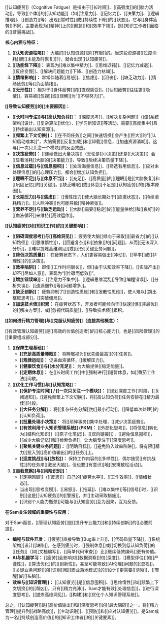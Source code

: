 [[认知疲劳]]（Cognitive Fatigue）是指由于[[长时间]]、[[高强度]]的[[脑力活动]]，导致[[个体]]的[[认知功能]]（如[[注意力]]、[[记忆力]]、[[决策力]]、[[逻辑推理]]、[[创造力]]等）出现[[暂时性]]或[[持续性下降]]的[[状态]]。它与[[身体疲劳]]不同，主要表现为[[精神]]上的[[倦怠]]和[[效率下降]]，是[[知识工作者]]面临的[[普遍挑战]]。

**核心内涵与特征：**

1.  **[[认知资源枯竭]]：** 大脑的[[认知资源]]是[[有限]]的。当这些资源被[[过度消耗]]而[[未能及时恢复]]时，就会出现[[认知疲劳]]。
2.  **[[功能性下降]]：** 表现为[[难以集中精力]]、[[思维迟钝]]、[[记忆力减退]]、[[反应变慢]]、[[解决问题能力]]下降、[[创造力枯竭]]。
3.  **[[情绪影响]]：** 常常伴随着[[易怒]]、[[焦虑]]、[[沮丧]]、[[缺乏动力]]、[[情绪疲劳]]等[[负面情绪]]。
4.  **[[无形性]]：** 相对于[[身体疲劳]]的[[直观感受]]，[[认知疲劳]]往往更[[隐蔽]]，容易被[[忽视]]或[[误解]]为“[[不够努力]]”。

**[[导致认知疲劳]]的[[主要原因]]：**

*   **[[长时间专注]]与[[高认知负荷]]：** [[深度思考]]、[[解决复杂问题]]（如[[系统架构]]设计、[[复杂算法]]优化）、[[学习新知识]]等活动，需要[[高度集中]]且[[持续输出认知资源]]。
*   **[[频繁上下文切换]]：** [[在不同任务]]之间[[快速切换]]会产生[[巨大]]的“[[认知启动成本]]”，大脑需要[[反复加载]]和[[卸载]]信息，[[加速资源消耗]]。这与[[一次只关注一个模块]]的反面效应。
*   **[[决策疲劳]]：** [[连续做出大量决策]]（无论是[[小决策]]还是[[大决策]]）会[[显著消耗]]大脑的[[决策能力]]，导致[[后续决策质量下降]]。
*   **[[信息过载]]与[[信息囤积]]：** [[处理海量信息]]、[[筛选有用信息]]、[[应对未处理信息]]的[[心理压力]]，都会[[增加认知负担]]。
*   **[[睡眠不足]]与[[休息不当]]：** [[充足]]、[[高质量]]的[[睡眠]]是[[大脑恢复]]和[[巩固记忆]]的[[关键]]。[[缺乏睡眠]]或[[休息]]不足是[[认知疲劳]]的[[根本原因]]。
*   **[[长期压力]]与[[焦虑]]：** [[慢性压力]]使大脑长期处于[[应激状态]]，[[持续消耗精力]]。[[人际冲突]]也可能导致[[精神紧张]]。
*   **[[营养不足]]与[[缺乏运动]]：** [[大脑]]需要[[稳定]]的[[能量供给]]和[[良好]]的[[血液循环]]来维持[[高效运作]]。

**[[认知疲劳]]对[[知识工作]]的[[关键影响]]：**

*   **[[阻碍深度思考]]与[[高维洞见]]：** 疲劳使大脑[[倾向于采取]][[最省力]]的[[认知路径]]（[[思维惰性]]），[[回避复杂]]和[[抽象]]的[[问题]]，从而[[无法深入分析]]，[[难以提炼高维洞见]]或[[识别关键业务问题]]。
*   **[[降低决策质量]]：** 在疲劳状态下，人们更容易做出[[冲动]]、[[草率]]或[[非理性]]的[[决策]]。
*   **[[效率陷阱]]：** 即使[[工作时间很长]]，但[[由于认知效率下降]]，[[实际产出]]却不[[尽如人意]]，表现为“[[忙碌而低效]]”。
*   **[[增加错误率]]：** [[注意力不集中]]、[[逻辑思维混乱]]导致[[编程错误]]、[[分析失误]]、[[遗漏细节]]等[[问题增多]]。
*   **[[缺乏创新]]：** 疲劳抑制了[[创造性思维]]和[[发散性思维]]，使人难以[[跳出框框思考]]，[[突破僵局]]。
*   **[[加速技术债]]积累：** 在疲劳状态下，开发者可能倾向于[[快速]]但[[非最优]]的[[解决方案]]，或[[忽视代码质量]]，[[导致技术债]]累积。

**[[如何进行精力管理]]与[[克服认知疲劳]]（连接其他概念）：**

[[有效管理认知疲劳]]是[[高效的价值创造者]]的[[核心能力]]，也是[[风险管理]]的[[重要组成部分]]。

1.  **[[保障生理基础]]：**
    *   **[[充足高质量睡眠]]：** 将睡眠视为[[优先级最高]]的[[任务]]。
    *   **[[规律运动]]：** 促进血液循环，[[缓解压力]]。
    *   **[[健康饮食]]与[[水分充足]]：** 为大脑提供[[稳定能量]]。
    *   **[[定期休息]]：** 在[[长时间工作]]中[[强制进行]]短暂休息，如[[番茄工作法]]间歇。
2.  **[[优化工作习惯]]与[[认知策略]]：**
    *   **[[保护专注时间]] / [[一次只关注一个模块]]：** [[规划深度工作]]时段，[[关闭通知]]，[[避免频繁上下文切换]]，将[[高认知负荷]]任务安排在[[精力最佳]]时段。
    *   **[[大任务分解]]：** 将[[复杂任务分解]]为[[最小行动]]，[[降低单次处理]]的[[认知负荷]]。
    *   **[[批量处理小决策]]：** 将[[琐碎事务]]集中处理，[[减少决策疲劳]]。
    *   **[[有效利用个人知识管理系统]] (PKM)：** [[外部化思考]]，[[将信息]]转化为[[结构化知识]]（[[原子化笔记]]、[[双向链接]]），[[避免信息囤积]]，[[减少大脑记忆]]和[[检索负担]]，让大脑专注于[[深度思考]]。
    *   **[[聚焦关键业务问题]]：** [[明确目标]]，[[避免陷入效率陷阱]]，将有限[[精力]]投入到[[高价值输出]]的[[任务]]上。
    *   **[[适度挑战]]与[[放松]]：** 保持工作内容的[[多样性]]，偶尔接受[[有挑战性]]的任务来[[激发大脑]]，但也要[[有意识]]地[[安排放松活动]]。
3.  **[[自我觉察]]与[[风险识别]]：**
    *   [[定期回顾]]（[[反思]]）自己的[[疲劳水平]]、[[工作效率]]、[[情绪状态]]。
    *   当出现[[思考变慢]]、[[易怒]]、[[拖延]]、[[难以集中]]等[[信号]]时，[[识别]]这是[[认知疲劳]]的[[警报]]，并[[主动采取措施]]。
    *   [[识别个人能力瓶颈]]可能与[[认知疲劳]]互为因果，互为反馈。

**在Sam关注领域的重要性与应用：**

对于Sam而言，[[管理认知疲劳]]是[[提升专业能力]]和[[持续创新]]的[[必要前提]]。

*   **编程与软件开发：** [[疲劳]]直接导致[[Bug率上升]]，[[代码质量下降]]，[[系统架构]]设计[[缺陷]]。在感到疲劳时，[[强制休息]]或[[切换到低认知负荷]]的[[任务]]（如[[文档编写]]、[[简单代码审查]]）比[[继续低效编码]]更有价值。
*   **AI与机器学习：** [[疲劳]]会影响对[[数据洞察]]的[[深度]]，[[模型评估]]的[[严谨性]]，[[算法优化]]的[[创新性]]，甚至可能导致[[AI伦理]]问题的[[忽视]]。[[关键业务问题]]的[[识别]]和[[商业落地模式]]的[[设计]]更需要[[清晰]]、[[警醒]]的[[头脑]]。
*   **效率与[[知识管理]]：** [[认知疲劳]]是[[信息囤积]]、[[思维惰性]]和[[频繁上下文切换]]的[[帮凶]]。只有[[精力充沛]]，Sam才能有效[[处理信息]]，[[进行深度思考]]，[[提炼高维洞见]]，[[构建]]和[[优化个人知识管理系统]]。

总之，[[认知疲劳]]是[[高价值输出]]和[[深度思考]]的[[最大阻碍]]之一。将[[精力管理]]提升到[[战略高度]]，[[主动识别]]、[[预防]]和[[应对认知疲劳]]，是Sam成为一名[[持续创造高价值]]的[[知识工作者]]的[[关键要素]]。